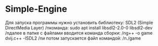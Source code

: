 # Simple-Engine
Для запуска программы нужно установить библиотеку: SDL2 (Simple DirectMedia Layer)
/nкоманда: sudo apt install libsdl2-2.0-0 libsdl2-dev
/nдалее в папке с файлами вводится команда сборки:
/ng++ -o game dvij.c++ -lSDL2
/nи потом запускается файл командой:
/n./game
